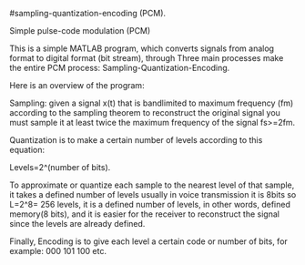 #sampling-quantization-encoding (PCM).

Simple pulse-code modulation (PCM)

This is a simple MATLAB program, which converts signals from analog format to digital format (bit stream), through
Three main processes make the entire PCM process: Sampling-Quantization-Encoding.
 
Here is an overview of the program:

Sampling: given a signal x(t) that is bandlimited to maximum frequency (fm)
according to the sampling theorem to reconstruct the original signal you 
must sample it at least twice the maximum frequency of the signal 
fs>=2fm.

Quantization is to make a certain number of levels according to this equation:

Levels=2^(number of bits).

To approximate or quantize each sample to the nearest level of that sample,
it takes a defined number of levels usually in voice transmission it is 8bits so L=2^8= 256 levels,
it is a defined number of levels, in other words, defined memory(8 bits),
and it is easier for the receiver to reconstruct the signal since the levels are already defined.

Finally, Encoding is to give each level a certain code or number of bits, for example: 000 101 100 etc.
